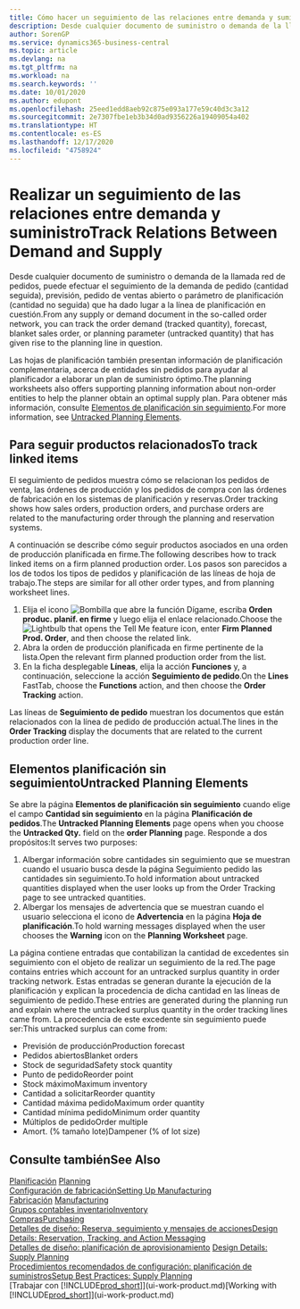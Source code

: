 ```yaml
---
title: Cómo hacer un seguimiento de las relaciones entre demanda y suministro | Documentos de Microsoft
description: Desde cualquier documento de suministro o demanda de la llamada red de pedidos, puede efectuar el seguimiento de la demanda de pedido (cantidad seguida), previsión, pedido de ventas abierto o parámetro de planificación (cantidad no seguida) que ha dado lugar a la línea de planificación en cuestión.
author: SorenGP
ms.service: dynamics365-business-central
ms.topic: article
ms.devlang: na
ms.tgt_pltfrm: na
ms.workload: na
ms.search.keywords: ''
ms.date: 10/01/2020
ms.author: edupont
ms.openlocfilehash: 25eed1edd8aeb92c875e093a177e59c40d3c3a12
ms.sourcegitcommit: 2e7307fbe1eb3b34d0ad9356226a19409054a402
ms.translationtype: HT
ms.contentlocale: es-ES
ms.lasthandoff: 12/17/2020
ms.locfileid: "4758924"
---
```

# <a name="track-relations-between-demand-and-supply"></a><span data-ttu-id="7ba42-103">Realizar un seguimiento de las relaciones entre demanda y suministro</span><span class="sxs-lookup"><span data-stu-id="7ba42-103">Track Relations Between Demand and Supply</span></span>
<span data-ttu-id="7ba42-104">Desde cualquier documento de suministro o demanda de la llamada red de pedidos, puede efectuar el seguimiento de la demanda de pedido (cantidad seguida), previsión, pedido de ventas abierto o parámetro de planificación (cantidad no seguida) que ha dado lugar a la línea de planificación en cuestión.</span><span class="sxs-lookup"><span data-stu-id="7ba42-104">From any supply or demand document in the so-called order network, you can track the order demand (tracked quantity), forecast, blanket sales order, or planning parameter (untracked quantity) that has given rise to the planning line in question.</span></span>

<span data-ttu-id="7ba42-105">Las hojas de planificación también presentan información de planificación complementaria, acerca de entidades sin pedidos para ayudar al planificador a elaborar un plan de suministro óptimo.</span><span class="sxs-lookup"><span data-stu-id="7ba42-105">The planning worksheets also offers supporting planning information about non-order entities to help the planner obtain an optimal supply plan.</span></span> <span data-ttu-id="7ba42-106">Para obtener más información, consulte [Elementos de planificación sin seguimiento](production-how-track-demand-supply.md#untracked-planning-elements).</span><span class="sxs-lookup"><span data-stu-id="7ba42-106">For more information, see [Untracked Planning Elements](production-how-track-demand-supply.md#untracked-planning-elements).</span></span>

## <a name="to-track-linked-items"></a><span data-ttu-id="7ba42-107">Para seguir productos relacionados</span><span class="sxs-lookup"><span data-stu-id="7ba42-107">To track linked items</span></span>
<span data-ttu-id="7ba42-108">El seguimiento de pedidos muestra cómo se relacionan los pedidos de venta, las órdenes de producción y los pedidos de compra con las órdenes de fabricación en los sistemas de planificación y reservas.</span><span class="sxs-lookup"><span data-stu-id="7ba42-108">Order tracking shows how sales orders, production orders, and purchase orders are related to the manufacturing order through the planning and reservation systems.</span></span>

<span data-ttu-id="7ba42-109">A continuación se describe cómo seguir productos asociados en una orden de producción planificada en firme.</span><span class="sxs-lookup"><span data-stu-id="7ba42-109">The following describes how to track linked items on a firm planned production order.</span></span> <span data-ttu-id="7ba42-110">Los pasos son parecidos a los de todos los tipos de pedidos y planificación de las líneas de hoja de trabajo.</span><span class="sxs-lookup"><span data-stu-id="7ba42-110">The steps are similar for all other order types, and from planning worksheet lines.</span></span>

1. <span data-ttu-id="7ba42-111">Elija el icono ![Bombilla que abre la función Dígame](media/ui-search/search_small.png "Dígame qué desea hacer"), escriba **Orden produc. planif. en firme** y luego elija el enlace relacionado.</span><span class="sxs-lookup"><span data-stu-id="7ba42-111">Choose the ![Lightbulb that opens the Tell Me feature](media/ui-search/search_small.png "Tell me what you want to do") icon, enter **Firm Planned Prod. Order**, and then choose the related link.</span></span>
2. <span data-ttu-id="7ba42-112">Abra la orden de producción planificada en firme pertinente de la lista.</span><span class="sxs-lookup"><span data-stu-id="7ba42-112">Open the relevant firm planned production order from the list.</span></span>
3. <span data-ttu-id="7ba42-113">En la ficha desplegable **Líneas**, elija la acción **Funciones** y, a continuación, seleccione la acción **Seguimiento de pedido**.</span><span class="sxs-lookup"><span data-stu-id="7ba42-113">On the **Lines** FastTab, choose the **Functions** action, and then choose the **Order Tracking** action.</span></span>

<span data-ttu-id="7ba42-114">Las líneas de **Seguimiento de pedido** muestran los documentos que están relacionados con la línea de pedido de producción actual.</span><span class="sxs-lookup"><span data-stu-id="7ba42-114">The lines in the **Order Tracking** display the documents that are related to the current production order line.</span></span>

## <a name="untracked-planning-elements"></a><span data-ttu-id="7ba42-115">Elementos planificación sin seguimiento</span><span class="sxs-lookup"><span data-stu-id="7ba42-115">Untracked Planning Elements</span></span>
<span data-ttu-id="7ba42-116">Se abre la página **Elementos de planificación sin seguimiento** cuando elige el campo **Cantidad sin seguimiento** en la página **Planificación de pedidos**.</span><span class="sxs-lookup"><span data-stu-id="7ba42-116">The **Untracked Planning Elements** page opens when you choose the **Untracked Qty.** field on the **order Planning** page.</span></span> <span data-ttu-id="7ba42-117">Responde a dos propósitos:</span><span class="sxs-lookup"><span data-stu-id="7ba42-117">It serves two purposes:</span></span>

1. <span data-ttu-id="7ba42-118">Albergar información sobre cantidades sin seguimiento que se muestran cuando el usuario busca desde la página Seguimiento pedido las cantidades sin seguimiento.</span><span class="sxs-lookup"><span data-stu-id="7ba42-118">To hold information about untracked quantities displayed when the user looks up from the Order Tracking page to see untracked quantities.</span></span>
2. <span data-ttu-id="7ba42-119">Albergar los mensajes de advertencia que se muestran cuando el usuario selecciona el icono de **Advertencia** en la página **Hoja de planificación**.</span><span class="sxs-lookup"><span data-stu-id="7ba42-119">To hold warning messages displayed when the user chooses the **Warning** icon on the **Planning Worksheet** page.</span></span>

<span data-ttu-id="7ba42-120">La página contiene entradas que contabilizan la cantidad de excedentes sin seguimiento con el objeto de realizar un seguimiento de la red.</span><span class="sxs-lookup"><span data-stu-id="7ba42-120">The page contains entries which account for an untracked surplus quantity in order tracking network.</span></span> <span data-ttu-id="7ba42-121">Estas entradas se generan durante la ejecución de la planificación y explican la procedencia de dicha cantidad en las líneas de seguimiento de pedido.</span><span class="sxs-lookup"><span data-stu-id="7ba42-121">These entries are generated during the planning run and explain where the untracked surplus quantity in the order tracking lines came from.</span></span> <span data-ttu-id="7ba42-122">La procedencia de este excedente sin seguimiento puede ser:</span><span class="sxs-lookup"><span data-stu-id="7ba42-122">This untracked surplus can come from:</span></span>

- <span data-ttu-id="7ba42-123">Previsión de producción</span><span class="sxs-lookup"><span data-stu-id="7ba42-123">Production forecast</span></span>
- <span data-ttu-id="7ba42-124">Pedidos abiertos</span><span class="sxs-lookup"><span data-stu-id="7ba42-124">Blanket orders</span></span>
- <span data-ttu-id="7ba42-125">Stock de seguridad</span><span class="sxs-lookup"><span data-stu-id="7ba42-125">Safety stock quantity</span></span>
- <span data-ttu-id="7ba42-126">Punto de pedido</span><span class="sxs-lookup"><span data-stu-id="7ba42-126">Reorder point</span></span>
- <span data-ttu-id="7ba42-127">Stock máximo</span><span class="sxs-lookup"><span data-stu-id="7ba42-127">Maximum inventory</span></span>
- <span data-ttu-id="7ba42-128">Cantidad a solicitar</span><span class="sxs-lookup"><span data-stu-id="7ba42-128">Reorder quantity</span></span>
- <span data-ttu-id="7ba42-129">Cantidad máxima pedido</span><span class="sxs-lookup"><span data-stu-id="7ba42-129">Maximum order quantity</span></span>
- <span data-ttu-id="7ba42-130">Cantidad mínima pedido</span><span class="sxs-lookup"><span data-stu-id="7ba42-130">Minimum order quantity</span></span>
- <span data-ttu-id="7ba42-131">Múltiplos de pedido</span><span class="sxs-lookup"><span data-stu-id="7ba42-131">Order multiple</span></span>
- <span data-ttu-id="7ba42-132">Amort. (% tamaño lote)</span><span class="sxs-lookup"><span data-stu-id="7ba42-132">Dampener (% of lot size)</span></span>

## <a name="see-also"></a><span data-ttu-id="7ba42-133">Consulte también</span><span class="sxs-lookup"><span data-stu-id="7ba42-133">See Also</span></span>  
<span data-ttu-id="7ba42-134">[Planificación](production-planning.md) </span><span class="sxs-lookup"><span data-stu-id="7ba42-134">[Planning](production-planning.md) </span></span>  
[<span data-ttu-id="7ba42-135">Configuración de fabricación</span><span class="sxs-lookup"><span data-stu-id="7ba42-135">Setting Up Manufacturing</span></span>](production-configure-production-processes.md)  
<span data-ttu-id="7ba42-136">[Fabricación](production-manage-manufacturing.md)  </span><span class="sxs-lookup"><span data-stu-id="7ba42-136">[Manufacturing](production-manage-manufacturing.md)  </span></span>  
[<span data-ttu-id="7ba42-137">Grupos contables inventario</span><span class="sxs-lookup"><span data-stu-id="7ba42-137">Inventory</span></span>](inventory-manage-inventory.md)  
[<span data-ttu-id="7ba42-138">Compras</span><span class="sxs-lookup"><span data-stu-id="7ba42-138">Purchasing</span></span>](purchasing-manage-purchasing.md)  
[<span data-ttu-id="7ba42-139">Detalles de diseño: Reserva, seguimiento y mensajes de acciones</span><span class="sxs-lookup"><span data-stu-id="7ba42-139">Design Details: Reservation, Tracking, and Action Messaging</span></span>](design-details-reservation-order-tracking-and-action-messaging.md)  
<span data-ttu-id="7ba42-140">[Detalles de diseño: planificación de aprovisionamiento](design-details-supply-planning.md) </span><span class="sxs-lookup"><span data-stu-id="7ba42-140">[Design Details: Supply Planning](design-details-supply-planning.md) </span></span>  
[<span data-ttu-id="7ba42-141">Procedimientos recomendados de configuración: planificación de suministros</span><span class="sxs-lookup"><span data-stu-id="7ba42-141">Setup Best Practices: Supply Planning</span></span>](setup-best-practices-supply-planning.md)  
<span data-ttu-id="7ba42-142">[Trabajar con [!INCLUDE[prod_short](includes/prod_short.md)]](ui-work-product.md)</span><span class="sxs-lookup"><span data-stu-id="7ba42-142">[Working with [!INCLUDE[prod_short](includes/prod_short.md)]](ui-work-product.md)</span></span>
